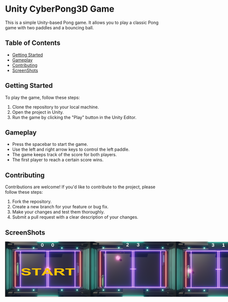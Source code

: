 # Unity CyberPong3D Game

This is a simple Unity-based Pong game. It allows you to play a classic Pong game with two paddles and a bouncing ball.

## Table of Contents

- [Getting Started](#getting-started)
- [Gameplay](#gameplay)
- [Contributing](#contributing)
- [ScreenShots](#screenShots)

## Getting Started

To play the game, follow these steps:

1. Clone the repository to your local machine.
2. Open the project in Unity.
3. Run the game by clicking the "Play" button in the Unity Editor.

## Gameplay

- Press the spacebar to start the game.
- Use the left and right arrow keys to control the left paddle.
- The game keeps track of the score for both players.
- The first player to reach a certain score wins.

## Contributing

Contributions are welcome! If you'd like to contribute to the project, please follow these steps:

1. Fork the repository.
2. Create a new branch for your feature or bug fix.
3. Make your changes and test them thoroughly.
4. Submit a pull request with a clear description of your changes.

## ScreenShots
<div style="display: flex; justify-content: space-between;">
    <img src="Images/CyberPong1.png" alt="Gameplay Screenshot" width="280"/>
    <img src="Images/CyberPong2.png" alt="Score Screen Screenshot" width="280"/>
   <img src="Images/CyberPong3.png" alt="Score Screen Screenshot" width="280"/>
</div>
